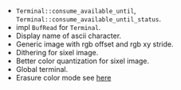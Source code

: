 - `Terminal::consume_available_until`, `Terminal::consume_available_until_status`.
- impl `BufRead` for `Terminal`.
- Display name of ascii character.
- Generic image with rgb offset and rgb xy stride.
- Dithering for sixel image.
- Better color quantization for sixel image.
- Global terminal.
- Erasure color mode see [here](https://unix.stackexchange.com/questions/586287/how-to-reverse-console-colours-to-have-black-letters-on-white-screen)
